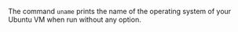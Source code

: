 The command `uname` prints the name of the operating system of your Ubuntu VM when run without any option.
